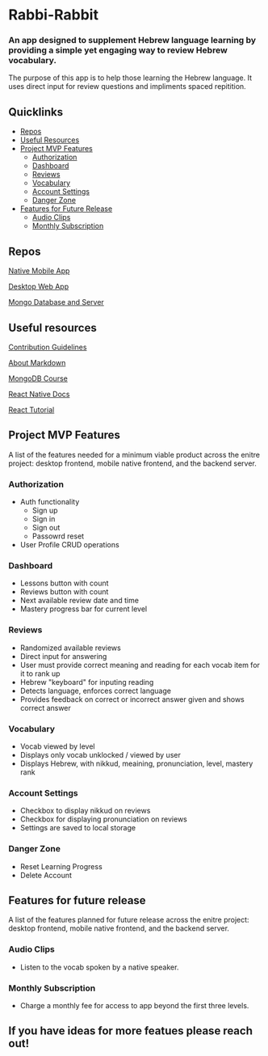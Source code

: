 # Rabbi-Rabbit

### An app designed to supplement Hebrew language learning by providing a simple yet engaging way to review Hebrew vocabulary.

The purpose of this app is to help those learning the Hebrew language. It uses direct input for review questions and impliments spaced repitition.

## Quicklinks

* [Repos](#repos)
* [Useful Resources](#useful-resources)
* [Project MVP Features](#project-mvp-features)
    * [Authorization](#authorization)
    * [Dashboard](#dashboard)
    * [Reviews](#reviews)
    * [Vocabulary](#vocabulary)
    * [Account Settings](#account-settings)
    * [Danger Zone](#danger-zone)
* [Features for Future Release](#features-for-future-release)
    * [Audio Clips](#audio-clips)
    * [Monthly Subscription](#monthly-subscription)

## Repos

[Native Mobile App](https://github.com/Rabbi-Rabbit/react-native-mobile-app)

[Desktop Web App](https://github.com/Rabbi-Rabbit/frontend-react-desktop)

[Mongo Database and Server](https://github.com/Rabbi-Rabbit/mongo-db-node-server)

## Useful resources

[Contribution Guidelines](https://github.com/Grow-Work/.github/blob/main/GENERAL-CONTRIBUTING.md)

[About Markdown](https://docs.github.com/github/writing-on-github/getting-started-with-writing-and-formatting-on-github/basic-writing-and-formatting-syntax)

[MongoDB Course](https://university.mongodb.com/learning_paths/developer)

[React Native Docs](https://reactnative.dev/docs/getting-started)

[React Tutorial](https://reactjs.org/tutorial/tutorial.html)

## Project MVP Features

A list of the features needed for a minimum viable product across the enitre project: desktop frontend, mobile native frontend, and the backend server.

### Authorization

* Auth functionality
    * Sign up
    * Sign in
    * Sign out
    * Passowrd reset
* User Profile CRUD operations

### Dashboard

* Lessons button with count
* Reviews button with count
* Next available review date and time
* Mastery progress bar for current level

### Reviews

* Randomized available reviews
* Direct input for answering
* User must provide correct meaning and reading for each vocab item for it to rank up
* Hebrew "keyboard" for inputing reading
* Detects language, enforces correct language
* Provides feedback on correct or incorrect answer given and shows correct answer

### Vocabulary

* Vocab viewed by level
* Displays only vocab unklocked / viewed by user
* Displays Hebrew, with nikkud, meaining, pronunciation, level, mastery rank

### Account Settings

* Checkbox to display nikkud on reviews
* Checkbox for displaying pronunciation on reviews
* Settings are saved to local storage

### Danger Zone

* Reset Learning Progress
* Delete Account

## Features for future release

A list of the features planned for future release across the enitre project: desktop frontend, mobile native frontend, and the backend server.

### Audio Clips

* Listen to the vocab spoken by a native speaker.

### Monthly Subscription

* Charge a monthly fee for access to app beyond the first three levels.


## If you have ideas for more featues please reach out!





